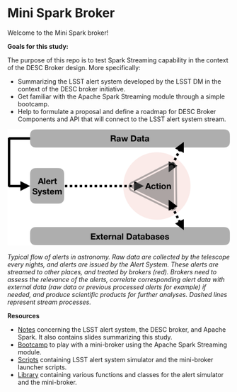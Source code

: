 # Mini Spark Broker

Welcome to the Mini Spark broker!

**Goals for this study:**

The purpose of this repo is to test Spark Streaming capability in the context of the DESC Broker design. More specifically:

* Summarizing the LSST alert system developed by the LSST DM in the context of the DESC broker initiative.
* Get familiar with the Apache Spark Streaming module through a simple bootcamp.
* Help to formulate a proposal and define a roadmap for DESC Broker Components and API that will connect to the LSST alert system stream.

![broker](notes/system_design.png)

_Typical flow of alerts in astronomy. Raw data are collected by the telescope every nights, and alerts are issued by the Alert System. These alerts are streamed to other places, and treated by brokers (red). Brokers need to assess the relevance of the alerts, correlate corresponding alert data with external data (raw data or previous processed alerts for example) if needed, and produce scientific products for further analyses. Dashed lines represent stream processes._
 
 
**Resources**

* [Notes](notes/) concerning the LSST alert system, the DESC broker, and Apache Spark. It also contains slides summarizing this study.
* [Bootcamp](notebooks/) to play with a mini-broker using the Apache Spark Streaming module.
* [Scripts](bin/) containing LSST alert system simulator and the mini-broker launcher scripts.
* [Library](python/) containing various functions and classes for the alert simulator and the mini-broker.